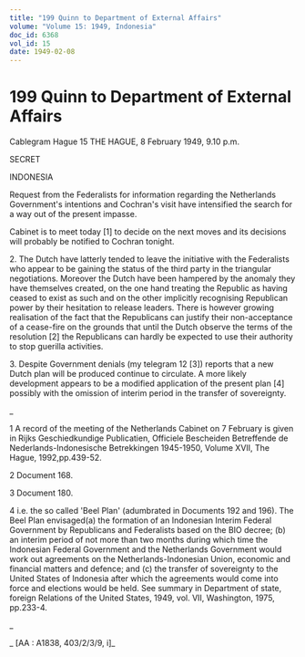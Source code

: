 ```yaml
---
title: "199 Quinn to Department of External Affairs"
volume: "Volume 15: 1949, Indonesia"
doc_id: 6368
vol_id: 15
date: 1949-02-08
---
```


# 199 Quinn to Department of External Affairs

Cablegram Hague 15 THE HAGUE, 8 February 1949, 9.10 p.m.

SECRET

INDONESIA

Request from the Federalists for information regarding the Netherlands Government's intentions and Cochran's visit have intensified the search for a way out of the present impasse.

Cabinet is to meet today [1] to decide on the next moves and its decisions will probably be notified to Cochran tonight.

2\. The Dutch have latterly tended to leave the initiative with the Federalists who appear to be gaining the status of the third party in the triangular negotiations. Moreover the Dutch have been hampered by the anomaly they have themselves created, on the one hand treating the Republic as having ceased to exist as such and on the other implicitly recognising Republican power by their hesitation to release leaders. There is however growing realisation of the fact that the Republicans can justify their non-acceptance of a cease-fire on the grounds that until the Dutch observe the terms of the resolution [2] the Republicans can hardly be expected to use their authority to stop guerilla activities.

3\. Despite Government denials (my telegram 12 [3]) reports that a new Dutch plan will be produced continue to circulate. A more likely development appears to be a modified application of the present plan [4] possibly with the omission of interim period in the transfer of sovereignty.

_

1 A record of the meeting of the Netherlands Cabinet on 7 February is given in Rijks Geschiedkundige Publicatien, Officiele Bescheiden Betreffende de Nederlands-Indonesische Betrekkingen 1945-1950, Volume XVII, The Hague, 1992,pp.439-52.

2 Document 168.

3 Document 180.

4 i.e. the so called 'Beel Plan' (adumbrated in Documents 192 and 196). The Beel Plan envisaged(a) the formation of an Indonesian Interim Federal Government by Republicans and Federalists based on the BIO decree; (b) an interim period of not more than two months during which time the Indonesian Federal Government and the Netherlands Government would work out agreements on the Netherlands-Indonesian Union, economic and financial matters and defence; and (c) the transfer of sovereignty to the United States of Indonesia after which the agreements would come into force and elections would be held. See summary in Department of state, foreign Relations of the United States, 1949, vol. VII, Washington, 1975, pp.233-4.

_

_ [AA : A1838, 403/2/3/9, i]_
